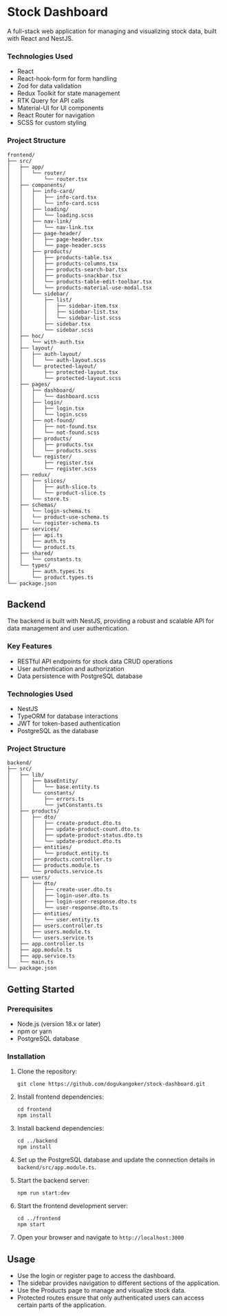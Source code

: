 # Stock Dashboard

A full-stack web application for managing and visualizing stock data, built with React and NestJS.

### Technologies Used

- React
- React-hook-form for form handling
- Zod for data validation
- Redux Toolkit for state management
- RTK Query for API calls
- Material-UI for UI components
- React Router for navigation
- SCSS for custom styling

### Project Structure

```
frontend/
├── src/
│   ├── app/
│   │   └── router/
│   │       └── router.tsx
│   ├── components/
│   │   ├── info-card/
│   │   │   ├── info-card.tsx
│   │   │   └── info-card.scss
│   │   ├── loading/
│   │   │   └── loading.scss
│   │   ├── nav-link/
│   │   │   └── nav-link.tsx
│   │   ├── page-header/
│   │   │   ├── page-header.tsx
│   │   │   └── page-header.scss
│   │   ├── products/
│   │   │   ├── products-table.tsx
│   │   │   ├── products-columns.tsx
│   │   │   ├── products-search-bar.tsx
│   │   │   ├── products-snackbar.tsx
│   │   │   └── products-table-edit-toolbar.tsx
│   │   │   └── products-material-use-modal.tsx
│   │   └── sidebar/
│   │       ├── list/
│   │       │   ├── sidebar-item.tsx
│   │       │   ├── sidebar-list.tsx
│   │       │   └── sidebar-list.scss
│   │       ├── sidebar.tsx
│   │       └── sidebar.scss
│   ├── hoc/
│   │   └── with-auth.tsx
│   ├── layout/
│   │   ├── auth-layout/
│   │   │   └── auth-layout.scss
│   │   └── protected-layout/
│   │       ├── protected-layout.tsx
│   │       └── protected-layout.scss
│   ├── pages/
│   │   ├── dashboard/
│   │   │   └── dashboard.scss
│   │   ├── login/
│   │   │   ├── login.tsx
│   │   │   └── login.scss
│   │   ├── not-found/
│   │   │   ├── not-found.tsx
│   │   │   └── not-found.scss
│   │   ├── products/
│   │   │   ├── products.tsx
│   │   │   └── products.scss
│   │   └── register/
│   │       ├── register.tsx
│   │       └── register.scss
│   ├── redux/
│   │   ├── slices/
│   │   │   ├── auth-slice.ts
│   │   │   └── product-slice.ts
│   │   └── store.ts
│   ├── schemas/
│   │   └── login-schema.ts
│   │   └── product-use-schema.ts
│   │   └── register-schema.ts
│   ├── services/
│   │   ├── api.ts
│   │   ├── auth.ts
│   │   └── product.ts
│   ├── shared/
│   │   └── constants.ts
│   └── types/
│       ├── auth.types.ts
│       └── product.types.ts
└── package.json
```

## Backend

The backend is built with NestJS, providing a robust and scalable API for data management and user authentication.

### Key Features

- RESTful API endpoints for stock data CRUD operations
- User authentication and authorization
- Data persistence with PostgreSQL database

### Technologies Used

- NestJS
- TypeORM for database interactions
- JWT for token-based authentication
- PostgreSQL as the database

### Project Structure

```
backend/
├── src/
│   ├── lib/
│   │   ├── baseEntity/
│   │   │   └── base.entity.ts
│   │   └── constants/
│   │       ├── errors.ts
│   │       └── jwtConstants.ts
│   ├── products/
│   │   ├── dto/
│   │   │   ├── create-product.dto.ts
│   │   │   ├── update-product-count.dto.ts
│   │   │   ├── update-product-status.dto.ts
│   │   │   └── update-product.dto.ts
│   │   ├── entities/
│   │   │   └── product.entity.ts
│   │   ├── products.controller.ts
│   │   ├── products.module.ts
│   │   └── products.service.ts
│   ├── users/
│   │   ├── dto/
│   │   │   ├── create-user.dto.ts
│   │   │   ├── login-user.dto.ts
│   │   │   ├── login-user-response.dto.ts
│   │   │   └── user-response.dto.ts
│   │   ├── entities/
│   │   │   └── user.entity.ts
│   │   ├── users.controller.ts
│   │   ├── users.module.ts
│   │   └── users.service.ts
│   ├── app.controller.ts
│   ├── app.module.ts
│   ├── app.service.ts
│   └── main.ts
└── package.json
```

## Getting Started

### Prerequisites

- Node.js (version 18.x or later)
- npm or yarn
- PostgreSQL database

### Installation

1. Clone the repository:

   ```
   git clone https://github.com/dogukangoker/stock-dashboard.git
   ```

2. Install frontend dependencies:

   ```
   cd frontend
   npm install
   ```

3. Install backend dependencies:

   ```
   cd ../backend
   npm install
   ```

4. Set up the PostgreSQL database and update the connection details in `backend/src/app.module.ts`.

5. Start the backend server:

   ```
   npm run start:dev
   ```

6. Start the frontend development server:

   ```
   cd ../frontend
   npm start
   ```

7. Open your browser and navigate to `http://localhost:3000`

## Usage

- Use the login or register page to access the dashboard.
- The sidebar provides navigation to different sections of the application.
- Use the Products page to manage and visualize stock data.
- Protected routes ensure that only authenticated users can access certain parts of the application.
